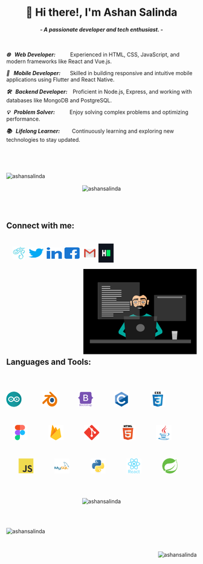 <h1 align="center">👋 Hi there!, I'm Ashan Salinda</h1>
<h4 align="center"><i>- A passionate developer and tech enthusiast. -</i></h4><br>


***🌐 &ensp;Web Developer:*** &ensp;&ensp;&ensp;&ensp;&ensp;Experienced in HTML, CSS, JavaScript, and modern frameworks like React and Vue.js.

***📱 &ensp;Mobile Developer:*** &ensp;&ensp;&ensp;Skilled in building responsive and intuitive mobile applications using Flutter and React Native.

***🛠️ &ensp;Backend Developer:***&ensp;&ensp;Proficient in Node.js, Express, and working with databases like MongoDB and PostgreSQL.

***💡 &ensp;Problem Solver:*** &ensp;&ensp;&ensp;&ensp;&ensp;Enjoy solving complex problems and optimizing performance.

***📚 &ensp;Lifelong Learner:*** &ensp;&ensp;&ensp;&ensp;Continuously learning and exploring new technologies to stay updated.

<br><br><br>

<img src="https://komarev.com/ghpvc/?username=ashansalinda&label=Profile%20views&color=0e75b6&style=flat" alt="ashansalinda" />

<p align="center"><img align="center" src="https://github-profile-trophy.vercel.app/?username=ashansalinda&theme=gruvbox" alt="ashansalinda" /></p><br><br>

<h2>Connect with me:</h2><br>&nbsp;&nbsp;&nbsp;
      <a href="https://ashansalinda.github.io/web" target="blank">
          <img align="center" src="images/ashan.png"
          alt="ashansalinda" height="35" width="35" /></a>&nbsp;
      <a href="https://twitter.com/ashansalinda5" target="blank">
          <img align="center" src="images/twitter.svg"
          alt="twitter" height="30" width="40" /></a>&nbsp;
      <a href="https://linkedin.com/in/ashansalinda" target="blank">
          <img align="center" src="images/linked-in.svg"
          alt="linkedin" height="30" width="40" /></a>&nbsp;
      <a href="https://facebook.com/ashan.salinda.58" target="blank">
          <img align="center" src="images/facebook.svg"
          alt="facebook" height="30" width="40" /></a>&nbsp;&nbsp;
      <a href="mailto:ashansalinda5@gmail.com" target="blank">
          <img align="center" src="images/gmail.png"
          alt="gmail" height="30" width="30" /></a>&nbsp;
      <a href="https://www.hackerrank.com/ashansalinda" target="blank">
          <img align="center" src="images/hackerrank.svg"
          alt="hackerrank" height="50" width="40" /></a><br><br>
                
<img align="right" src="images/coding.gif" alt="coding.gif" width="300px"/>
<br><br><br><br><br><br><br><br><br><br><br><br>

<h2 align="left">Languages and Tools:</h2><br><br>

<p align="left">         
      <img src="images/arduino.svg" alt="arduino" width="40" height="40">
            &nbsp;&nbsp;&nbsp;&nbsp;&nbsp;&nbsp;&nbsp;&nbsp;&nbsp;&nbsp;&nbsp;&nbsp;
      <img src="images/Blender.png" alt="blender" width="40" height="40">
            &nbsp;&nbsp;&nbsp;&nbsp;&nbsp;&nbsp;&nbsp;&nbsp;&nbsp;&nbsp;&nbsp;&nbsp;
      <img src="images/bootstrap.svg" alt="bootstrap" width="40" height="40">
            &nbsp;&nbsp;&nbsp;&nbsp;&nbsp;&nbsp;&nbsp;&nbsp;&nbsp;&nbsp;&nbsp;&nbsp;
      <img src="images/c.svg" alt="C language" width="40" height="40">
            &nbsp;&nbsp;&nbsp;&nbsp;&nbsp;&nbsp;&nbsp;&nbsp;&nbsp;&nbsp;&nbsp;&nbsp;
      <img src="images/css3.svg" alt="css3" width="40" height="40">
            &nbsp;&nbsp;&nbsp;&nbsp;&nbsp;&nbsp;&nbsp;&nbsp;&nbsp;&nbsp;&nbsp;&nbsp;
</p><br>

<p align="center">
      <img src="images/figma.svg" alt="figma" width="40" height="40">
            &nbsp;&nbsp;&nbsp;&nbsp;&nbsp;&nbsp;&nbsp;&nbsp;&nbsp;&nbsp;&nbsp;&nbsp;
      <img src="images/firebase.svg" alt="firebase" width="40" height="40">
            &nbsp;&nbsp;&nbsp;&nbsp;&nbsp;&nbsp;&nbsp;&nbsp;&nbsp;&nbsp;&nbsp;&nbsp;
      <img src="images/git.svg" alt="git" width="40" height="40">
            &nbsp;&nbsp;&nbsp;&nbsp;&nbsp;&nbsp;&nbsp;&nbsp;&nbsp;&nbsp;&nbsp;&nbsp;
      <img src="images/html5.svg" alt="html5" width="40" height="40">
            &nbsp;&nbsp;&nbsp;&nbsp;&nbsp;&nbsp;&nbsp;&nbsp;&nbsp;&nbsp;&nbsp;&nbsp;
      <img src="images/java.svg" alt="java" width="40" height="40">
            &nbsp;&nbsp;&nbsp;&nbsp;&nbsp;&nbsp;&nbsp;&nbsp;&nbsp;&nbsp;&nbsp;&nbsp;
</p><br>

<p align="right">
      <img src="images/javascript.svg" alt="javascript" width="40" height="40">
            &nbsp;&nbsp;&nbsp;&nbsp;&nbsp;&nbsp;&nbsp;&nbsp;&nbsp;&nbsp;&nbsp;&nbsp;
      <img src="images/mysql.svg" alt="mysql" width="40" height="40">
            &nbsp;&nbsp;&nbsp;&nbsp;&nbsp;&nbsp;&nbsp;&nbsp;&nbsp;&nbsp;&nbsp;&nbsp;
      <img src="images/python.svg" alt="python" width="40" height="40">
            &nbsp;&nbsp;&nbsp;&nbsp;&nbsp;&nbsp;&nbsp;&nbsp;&nbsp;&nbsp;&nbsp;&nbsp;
      <img src="images/react.svg" alt="react" width="40" height="40">
            &nbsp;&nbsp;&nbsp;&nbsp;&nbsp;&nbsp;&nbsp;&nbsp;&nbsp;&nbsp;&nbsp;&nbsp;
      <img src="images/springio.svg" alt="spring" width="40" height="40">
            &nbsp;&nbsp;&nbsp;&nbsp;&nbsp;&nbsp;&nbsp;&nbsp;&nbsp;&nbsp;&nbsp;&nbsp;
</p><br><br>        
        
<p align="center"><img src="https://github-readme-stats.vercel.app/api/top-langs?username=ashansalinda&theme=transparent&show_icons=true&locale=en&layout=compact" alt="ashansalinda" /> </p><br><br>

<p align="left"><img src="https://github-readme-stats.vercel.app/api?username=ashansalinda&theme=transparent&show_icons=true&locale=en" alt="ashansalinda"/></p><br>

<p align="right"><img src="https://github-readme-streak-stats.herokuapp.com/?user=ashansalinda&theme=transparent" alt="ashansalinda" /></p>

